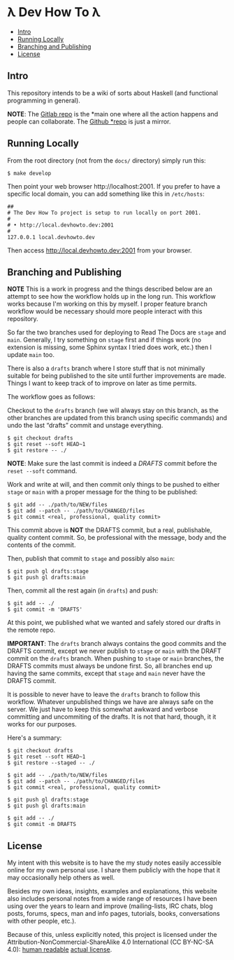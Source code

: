 # λ Dev How To λ

* [Intro](#intro)
* [Running Locally](#running-locally)
* [Branching and Publishing](#branching-and-publishing)
* [License](#license)

## Intro

This repository intends to be a wiki of sorts about Haskell (and functional
programming in general).

**NOTE**: The [Gitlab repo](https://gitlab.com/devhowto/Dev-HowTo) is the
*main one where all the action happens and people can collaborate. The [Github
*repo](https://github.com/FernandoBasso/Dev-How-To) is just a mirror.

## Running Locally

From the root directory (not from the `docs/` directory) simply run this:

```text
$ make develop
```

Then point your web browser http://localhost:2001. If you prefer to have a
specific local domain, you can add something like this in `/etc/hosts`:

```text
##
# The Dev How To project is setup to run locally on port 2001.
#
# • http://local.devhowto.dev:2001
#
127.0.0.1 local.devhowto.dev
```

Then access http://local.devhowto.dev:2001 from your browser.

## Branching and Publishing

**NOTE** This is a work in progress and the things described below are
an attempt to see how the workflow holds up in the long run. This
workflow works because I'm working on this by myself. I proper feature
branch workflow would be necessary should more people interact with this
repository.

So far the two branches used for deploying to Read The Docs are `stage`
and `main`. Generally, I try something on `stage` first and if things
work (no extension is missing, some Sphinx syntax I tried does work,
etc.) then I update `main` too.

There is also a `drafts` branch where I store stuff that is not
minimally suitable for being published to the site until further
improvements are made. Things I want to keep track of to improve on
later as time permits.

The workflow goes as follows:

Checkout to the `drafts` branch (we will always stay on this branch, as
the other branches are updated from this branch using specific commands)
and undo the last “drafts” commit and unstage everything.


```
$ git checkout drafts
$ git reset --soft HEAD~1
$ git restore -- ./
```

**NOTE**: Make sure the last commit is indeed a *DRAFTS* commit before
the `reset --soft` command.

Work and write at will, and then commit only things to be pushed to
either `stage` or `main` with a proper message for the thing to be
published:

```
$ git add -- ./path/to/NEW/files
$ git add --patch -- ./path/to/CHANGED/files
$ git commit <real, professional, quality commit>
```

This commit above is **NOT** the DRAFTS commit, but a real, publishable,
quality content commit. So, be professional with the message, body and
the contents of the commit.

Then, publish that commit to `stage` and possibly also `main`:

```
$ git push gl drafts:stage
$ git push gl drafts:main
```

Then, commit all the rest again (in `drafts`) and push:

```
$ git add -- ./
$ git commit -m 'DRAFTS'
```

At this point, we published what we wanted and safely stored our drafts
in the remote repo.

**IMPORTANT**: The `drafts` branch always contains the good commits and
the DRAFTS commit, except we never publish to `stage` or `main` with the
DRAFT commit on the `drafts` branch. When pushing to `stage` or `main`
branches, the DRAFTS commits must always be undone first. So, all
branches end up having the same commits, except that `stage` and `main`
never have the DRAFTS commit.

It is possible to never have to leave the `drafts` branch to follow this
workflow. Whatever unpublished things we have are always safe on the
server. We just have to keep this somewhat awkward and verbose
committing and uncommiting of the drafts. It is not that hard, though,
it it works for our purposes.

Here's a summary:

```
$ git checkout drafts
$ git reset --soft HEAD~1
$ git restore --staged -- ./

$ git add -- ./path/to/NEW/files
$ git add --patch -- ./path/to/CHANGED/files
$ git commit <real, professional, quality commit>

$ git push gl drafts:stage
$ git push gl drafts:main

$ git add -- ./
$ git commit -m DRAFTS
```

## License

My intent with this website is to have the my study notes easily
accessible online for my own personal use. I share them publicly with
the hope that it may occasionally help others as well.

Besides my own ideas, insights, examples and explanations, this website
also includes personal notes from a wide range of resources I have been
using over the years to learn and improve (mailing-lists, IRC chats,
blog posts, forums, specs, man and info pages, tutorials, books,
conversations with other people, etc.).

Because of this, unless explicitly noted, this project is licensed under
the Attribution-NonCommercial-ShareAlike 4.0 International (CC BY-NC-SA
4.0):
[human readable](https://creativecommons.org/licenses/by-nc-sa/4.0/)
[actual license](https://creativecommons.org/licenses/by-nc-sa/4.0/legalcode).


